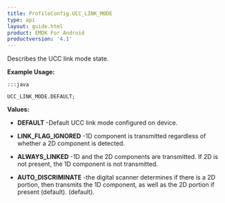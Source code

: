 ```yaml
---
title: ProfileConfig.UCC_LINK_MODE
type: api
layout: guide.html
product: EMDK For Android
productversion: '4.1'
---
```



Describes the UCC link mode state.
 
 

**Example Usage:**
	
	:::java
	
	UCC_LINK_MODE.DEFAULT;
	


**Values:**

* **DEFAULT** -Default UCC link mode configured on device.

* **LINK_FLAG_IGNORED** -1D component is transmitted regardless of whether a 2D component is detected.

* **ALWAYS_LINKED** -1D and the 2D components are transmitted. If 2D is not present, the 1D component is not transmitted.

* **AUTO_DISCRIMINATE** -the digital scanner determines if there is a 2D portion, then transmits the 1D component, as well as the 2D portion if present (default). (default).












